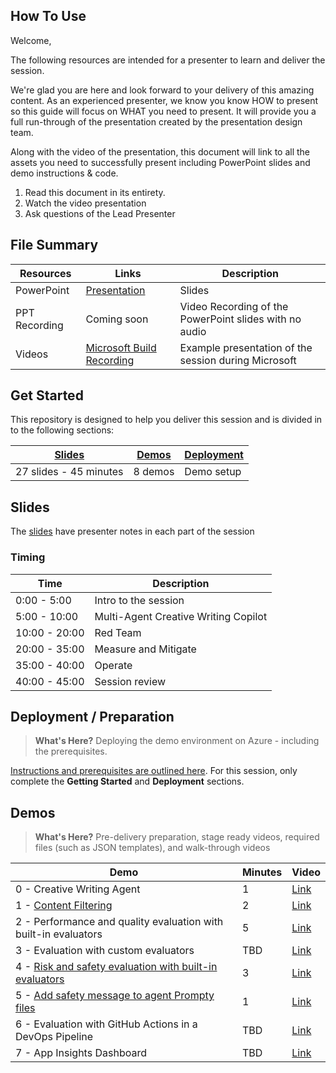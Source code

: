 ## How To Use

Welcome,

The following resources are intended for a presenter to learn and deliver the session.

We're glad you are here and look forward to your delivery of this amazing content. As an experienced presenter, we know you know HOW to present so this guide will focus on WHAT you need to present. It will provide you a full run-through of the presentation created by the presentation design team.

Along with the video of the presentation, this document will link to all the assets you need to successfully present including PowerPoint slides and demo instructions &
code.

1. Read this document in its entirety.
2. Watch the video presentation
3. Ask questions of the Lead Presenter

## File Summary

| Resources          | Links                            | Description |
|-------------------|----------------------------------|-------------------|
| PowerPoint        | [Presentation](https://aka.ms/AAs1zub) | Slides |
| PPT Recording     | Coming soon | Video Recording of the PowerPoint slides with no audio |
| Videos            | [Microsoft Build Recording](https://www.youtube.com/watch?v=FHeVBfqelts&t=1470s) | Example presentation of the session during Microsoft |

## Get Started

This repository is designed to help you deliver this session and is divided in to the following sections:

| [Slides](#slides) | [Demos](#demos) | [Deployment](#deployment--preparation) | 
|-------------------|---------------------------|--------------------------------------
| 27 slides - 45 minutes| 8 demos | Demo setup

## Slides

The [slides](https://aka.ms/AAs1zub) have presenter notes in each part of the session

### Timing

| Time        | Description 
--------------|-------------
0:00 - 5:00   | Intro to the session 
5:00 - 10:00 | Multi-Agent Creative Writing Copilot
10:00 - 20:00 | Red Team
20:00 - 35:00 | Measure and Mitigate
35:00 - 40:00 | Operate
40:00 - 45:00 | Session review

## Deployment / Preparation

>**What's Here?** Deploying the demo environment on Azure - including the prerequisites.

[Instructions and prerequisites are outlined here](https://github.com/Azure-Samples/contoso-creative-writer?tab=readme-ov-file). For this session, only complete the **Getting Started** and **Deployment** sections.

## Demos

> **What's Here?** Pre-delivery preparation, stage ready videos, required files (such as JSON templates), and walk-through videos

| Demo 	                                                                                               | Minutes | Video |
-------------------------------------------------------------------------------------------------------|---------|----------------- | 
|  0 - Creative Writing Agent | 1       | [Link](https://aka.ms/AAs1zua) |
|  1 - [Content Filtering](demo1-content-filtering.md) | 2       | [Link](https://aka.ms/AAs1s40) |
|  2 - Performance and quality evaluation with built-in evaluators | 5       | [Link](https://aka.ms/AAs1s41) |
|  3 - Evaluation with custom evaluators | TBD       | [Link](https://www.microsoft.com) |
|  4 - [Risk and safety evaluation with built-in evaluators](demo4-risk-safety-evaluation.md) | 3       | [Link](https://aka.ms/AAs1zu9) |
|  5 - [Add safety message to agent Prompty files](demo5-safety-message.md) | 1       | [Link](https://aka.ms/AAs1kev) |
|  6 - Evaluation with GitHub Actions in a DevOps Pipeline | TBD       | [Link](https://www.microsoft.com) |
|  7 - App Insights Dashboard | TBD       | [Link](https://www.microsoft.com) |
